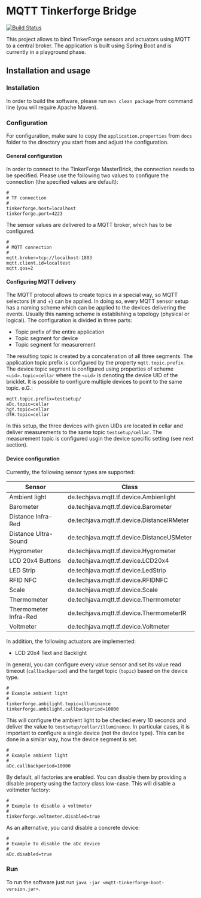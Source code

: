 # MQTT Tinkerforge Bridge
[![Build Status](https://secure.travis-ci.org/zambrovski/mqtt-tinkerforge-bridge.png)](https://travis-ci.org/zambrovski/mqtt-tinkerforge-bridge)


This project allows to bind TinkerForge sensors and actuators using MQTT to a central broker. 
The application is built using Spring Boot and is currently in a playground phase.

## Installation and usage

### Installation 

In order to build the software, please run `mvn clean package` from command line (you will require Apache Maven).

### Configuration

For configuration, make sure to copy the `application.properties` from `docs` folder to the directory you start from and adjust the configuration.

#### General configuration

In order to connect to the TinkerForge MasterBrick, the connection needs to be specified.
Please use the following two values to configure the connection (the specified values are default):

    #
    # TF connection
    # 
    tinkerforge.host=localhost
    tinkerforge.port=4223
    
The sensor values are delivered to a MQTT broker, which has to be configured.

    #
    # MQTT connection
    #
    mqtt.broker=tcp://localhost:1883
    mqtt.client.id=localtest
    mqtt.qos=2

#### Configuring MQTT delivery

The MQTT protocol allows to create topics in a special way, so MQTT selectors (# and +) can be applied. In doing so, every MQTT sensor setup has a naming scheme which can be applied to the devices delivering the events. Usually this naming scheme is establishing a topology (physical or logical). The configuration is divided in three parts:

- Topic prefix of the entire application
- Topic segment for device
- Topic segment for measurement

The resulting topic is created by a concatenation of all three segments. The application topic prefix is configured by the property `mqtt.topic.prefix`. The device topic segment is configured using properties of scheme `<uid>.topic=cellar` where the `<uid>` is denoting the device UID of the bricklet. It is possible to configure multiple devices to point to the same topic. e.G.:

    mqtt.topic.prefix=testsetup/
    aDc.topic=cellar
    hgY.topic=cellar
    dfH.topic=cellar
    
In this setup, the three devices with given UIDs are located in cellar and deliver measurements to the same topic `testsetup/cellar`. The measurement topic is configured usgin the device specific setting (see next section).

#### Device configuration

Currently, the following sensor types are supported:

<table>
 <thead>
  <tr><th>Sensor</th><th>Class</th></tr>
 </thead>
 <tr><td>Ambient light</td><td>de.techjava.mqtt.tf.device.Ambienlight</td></tr>
 <tr><td>Barometer</td><td>de.techjava.mqtt.tf.device.Barometer</td></tr>
 <tr><td>Distance Infra-Red</td><td>de.techjava.mqtt.tf.device.DistanceIRMeter</td></tr>
 <tr><td>Distance Ultra-Sound</td><td>de.techjava.mqtt.tf.device.DistanceUSMeter</td></tr>
 <tr><td>Hygrometer</td><td>de.techjava.mqtt.tf.device.Hygrometer</td></tr>
 <tr><td>LCD 20x4 Buttons</td><td>de.techjava.mqtt.tf.device.LCD20x4</td></tr>
 <tr><td>LED Strip</td><td>de.techjava.mqtt.tf.device.LedStrip</td></tr>
 <tr><td>RFID NFC</td><td>de.techjava.mqtt.tf.device.RFIDNFC</td></tr>
 <tr><td>Scale</td><td>de.techjava.mqtt.tf.device.Scale</td></tr>
 <tr><td>Thermometer</td><td>de.techjava.mqtt.tf.device.Thermometer</td></tr>
 <tr><td>Thermometer Infra-Red</td><td>de.techjava.mqtt.tf.device.ThermometerIR</td></tr>
 <tr><td>Voltmeter</td><td>de.techjava.mqtt.tf.device.Voltmeter</td></tr>
</table>
 
In addition, the following actuators are implemented:
 - LCD 20x4 Text and Backlight

In general, you can configure every value sensor and set its value read timeout (`callbackperiod`) and the target topic (`topic`) based on the device type.

    #
    # Example ambient light
    # 
    tinkerforge.ambilight.topic=illuminance
    tinkerforge.ambilight.callbackperiod=10000

This will configure the ambient light to be checked every 10 seconds and deliver the value to `testsetup/cellar/illuminance`. In particular cases, it is important to configure a single device (not the device type). This can be done in a similar way, how the device segment is set.
     
    #
    # Example ambient light
    # 
    aDc.callbackperiod=10000

By default, all factories are enabled. You can disable them by providing a disable property using the factory class low-case. This will disable a voltmeter factory:

	#
	# Example to disable a voltmeter
	#
	tinkerforge.voltmeter.disabled=true

As an alternative, you cand disable a concrete device:

	#
	# Example to disable the aDc device
	#
	aDc.disabled=true




### Run

To run the software just run `java -jar <mqtt-tinkerforge-boot-version.jar>`. 

